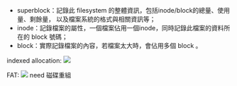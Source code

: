 -   superblock：記錄此 filesystem 的整體資訊，包括inode/block的總量、使用量、剩餘量， 以及檔案系統的格式與相關資訊等；
-   inode：記錄檔案的屬性，一個檔案佔用一個inode，同時記錄此檔案的資料所在的 block 號碼；
-   block：實際記錄檔案的內容，若檔案太大時，會佔用多個 block 。

indexed allocation:
![](https://i.imgur.com/yEsdmsS.png)


FAT:
![](https://i.imgur.com/dM8T6pU.png)
need 磁碟重組


